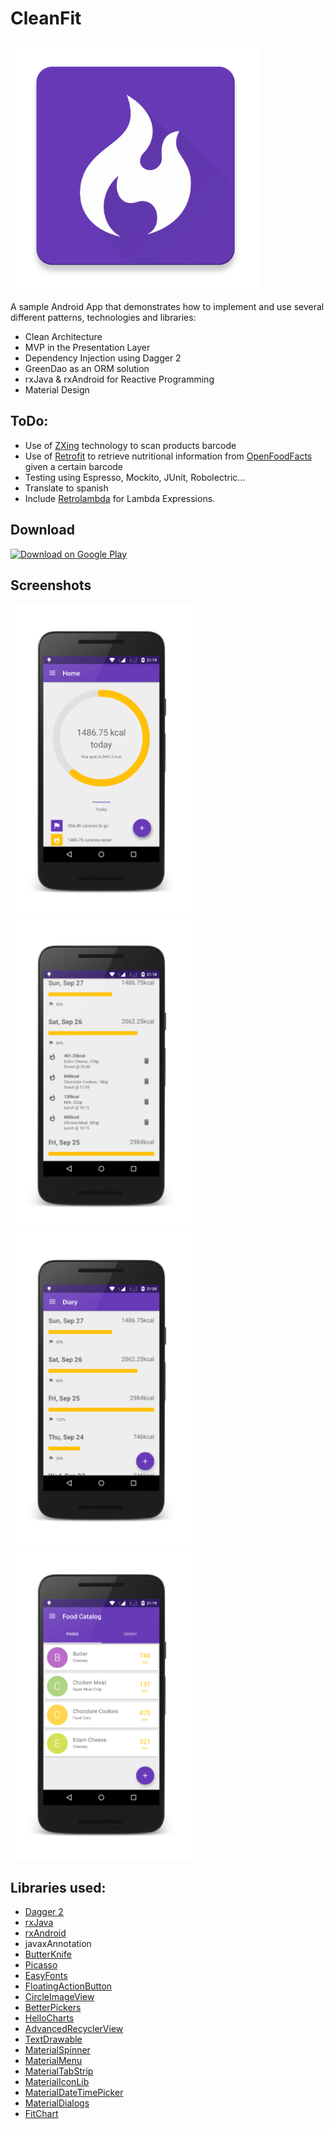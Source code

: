 # CleanFit

<img src="/screenshots/app_icon_512.png" height="400px"/>

A sample Android App that demonstrates how to implement and use several different patterns, technologies and libraries:
* Clean Architecture
* MVP in the Presentation Layer
* Dependency Injection using Dagger 2
* GreenDao as an ORM solution
* rxJava & rxAndroid for Reactive Programming
* Material Design

## ToDo:
* Use of [ZXing](https://github.com/zxing/zxing) technology to scan products barcode
* Use of [Retrofit](http://square.github.io/retrofit/) to retrieve nutritional information from [OpenFoodFacts](http://openfoodfacts.org) given a certain barcode
* Testing using Espresso, Mockito, JUnit, Robolectric...
* Translate to spanish
* Include [Retrolambda](https://github.com/orfjackal/retrolambda) for Lambda Expressions.

## Download
[![Download on Google Play](https://developer.android.com/images/brand/en_app_rgb_wo_60.png)](https://play.google.com/store/apps/details?id=com.zireck.calories)

## Screenshots
<img src="/screenshots/screenshot_home.png" height="500px"/>
<img src="/screenshots/screenshot_diary_expanded.png" height="500px"/>
<img src="/screenshots/screenshot_diary.png" height="500px"/>
<img src="/screenshots/screenshot_food.png" height="500px"/>

## Libraries used:
* [Dagger 2](http://google.github.io/dagger)
* [rxJava](https://github.com/ReactiveX/RxJava)
* [rxAndroid](https://github.com/ReactiveX/RxAndroid)
* javaxAnnotation
* [ButterKnife](http://jakewharton.github.io/butterknife)
* [Picasso](http://square.github.io/picasso)
* [EasyFonts](https://github.com/vsvankhede/easyfonts)
* [FloatingActionButton](https://github.com/Clans/FloatingActionButton)
* [CircleImageView](https://github.com/hdodenhof/CircleImageView)
* [BetterPickers](https://github.com/code-troopers/android-betterpickers)
* [HelloCharts](https://github.com/lecho/hellocharts-android)
* [AdvancedRecyclerView](https://github.com/h6ah4i/android-advancedrecyclerview)
* [TextDrawable](https://github.com/amulyakhare/TextDrawable)
* [MaterialSpinner](https://github.com/ganfra/MaterialSpinner)
* [MaterialMenu](https://github.com/balysv/material-menu)
* [MaterialTabStrip](https://github.com/jpardogo/PagerSlidingTabStrip)
* [MaterialIconLib](https://github.com/code-mc/material-icon-lib)
* [MaterialDateTimePicker](https://github.com/wdullaer/MaterialDateTimePicker)
* [MaterialDialogs](https://github.com/afollestad/material-dialogs)
* [FitChart](https://github.com/txusballesteros/fit-chart)
